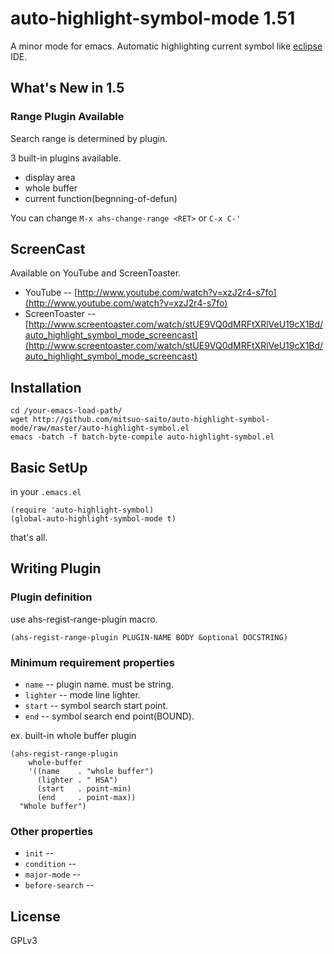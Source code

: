auto-highlight-symbol-mode 1.51
===============================

A minor mode for emacs.   Automatic highlighting current symbol like [eclipse](http://www.eclipse.org) IDE.

What's New in 1.5
-----------------

### Range Plugin Available

Search range is determined by plugin.

3 built-in plugins available.

* display area
* whole buffer
* current function(begnning-of-defun)

You can change `M-x ahs-change-range <RET>` or `C-x C-'`

ScreenCast
----------

Available on YouTube and ScreenToaster.

* YouTube -- [http://www.youtube.com/watch?v=xzJ2r4-s7fo](http://www.youtube.com/watch?v=xzJ2r4-s7fo)
* ScreenToaster -- [http://www.screentoaster.com/watch/stUE9VQ0dMRFtXRlVeU19cX1Bd/auto_highlight_symbol_mode_screencast](http://www.screentoaster.com/watch/stUE9VQ0dMRFtXRlVeU19cX1Bd/auto_highlight_symbol_mode_screencast)

Installation
------------

	cd /your-emacs-load-path/
	wget http://github.com/mitsuo-saito/auto-highlight-symbol-mode/raw/master/auto-highlight-symbol.el
	emacs -batch -f batch-byte-compile auto-highlight-symbol.el

Basic SetUp
-----------

in your `.emacs.el`

	(require 'auto-highlight-symbol)
	(global-auto-highlight-symbol-mode t)

that's all.

Writing Plugin
--------------

### Plugin definition

use ahs-regist-range-plugin macro.

	(ahs-regist-range-plugin PLUGIN-NAME BODY &optional DOCSTRING)

### Minimum requirement properties

* `name` -- plugin name. must be string.
* `lighter` -- mode line lighter.
* `start` -- symbol search start point. 
* `end` -- symbol search end point(BOUND).

ex. built-in whole buffer plugin

    (ahs-regist-range-plugin 
		whole-buffer
        '((name    . "whole buffer")
          (lighter . " HSA")
          (start   . point-min)
          (end     . point-max))
      "Whole buffer")

### Other properties

* `init` --         
* `condition` --
* `major-mode` --    
* `before-search` --

License
-------
GPLv3